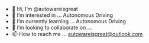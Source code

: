 - 👋 Hi, I’m @autowareisgreat
- 👀 I’m interested in ... Autonomous Driving
- 🌱 I’m currently learning ... Autonomous Driving
- 💞️ I’m looking to collaborate on ...
- 📫 How to reach me ... autowareisgreat@outlook.com

<!---
autowareisgreat/autowareisgreat is a ✨ special ✨ repository because its `README.md` (this file) appears on your GitHub profile.
You can click the Preview link to take a look at your changes.
--->
